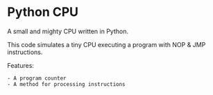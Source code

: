 # Python CPU

A small and mighty CPU written in Python.

This code simulates a tiny CPU executing a program with NOP & JMP instructions.

Features:

    - A program counter
    - A method for processing instructions